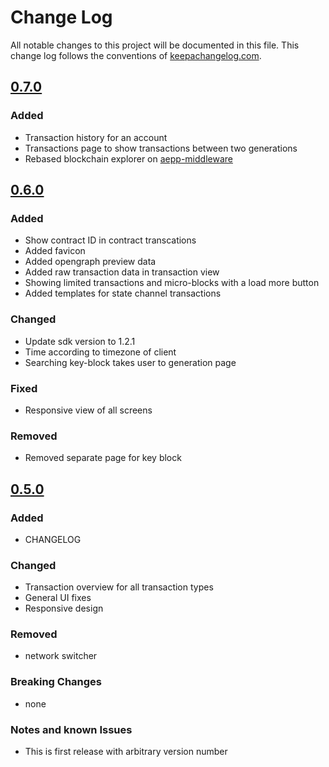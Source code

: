 # Change Log
All notable changes to this project will be documented in this file. This change
log follows the conventions of [keepachangelog.com](http://keepachangelog.com/).

## [0.7.0]
### Added
- Transaction history for an account
- Transactions page to show transactions between two generations
- Rebased blockchain explorer on [aepp-middleware](https://github.com/aeternity/aepp-middleware)


[0.7.0]: https://github.com/aeternity/aepp-blockchain-explorer/compare/0.6.0...0.7.0


## [0.6.0]
### Added
- Show contract ID in contract transcations
- Added favicon
- Added opengraph preview data
- Added raw transaction data in transaction view
- Showing limited transactions and micro-blocks with a load more button
- Added templates for state channel transactions

### Changed
- Update sdk version to 1.2.1
- Time according to timezone of client
- Searching key-block takes user to generation page

### Fixed
- Responsive view of all screens

### Removed
- Removed separate page for key block

[0.6.0]: https://github.com/aeternity/aepp-blockchain-explorer/compare/0.5.0...0.6.0


## [0.5.0]
### Added
- CHANGELOG

### Changed
- Transaction overview for all transaction types
- General UI fixes
- Responsive design

### Removed
- network switcher

### Breaking Changes
- none

### Notes and known Issues
- This is first release with arbitrary version number


[0.5.0]: https://github.com/aeternity/aepp-blockchain-explorer/compare/0.4.0...0.5.0
